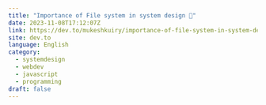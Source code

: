 ```yaml
---
title: "Importance of File system in system design 📂"
date: 2023-11-08T17:12:07Z
link: https://dev.to/mukeshkuiry/importance-of-file-system-in-system-design-475e?utm_medium=RSS&utm_source=news.12bit.vn
site: dev.to
language: English
category:
  - systemdesign
  - webdev
  - javascript
  - programming
draft: false
---
```

